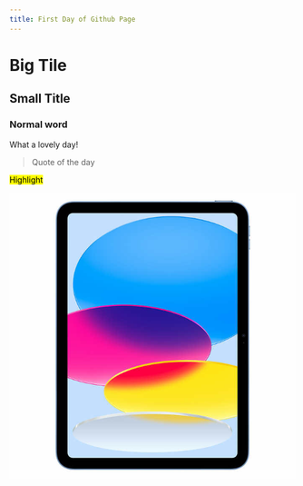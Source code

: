 ```yaml
---
title: First Day of Github Page 
---
```


# Big Tile

## Small Title

### Normal word


What a lovely day!  

>Quote of the day

<mark> Highlight </mark>

![Picture](/assets/img/imageService.jfif)